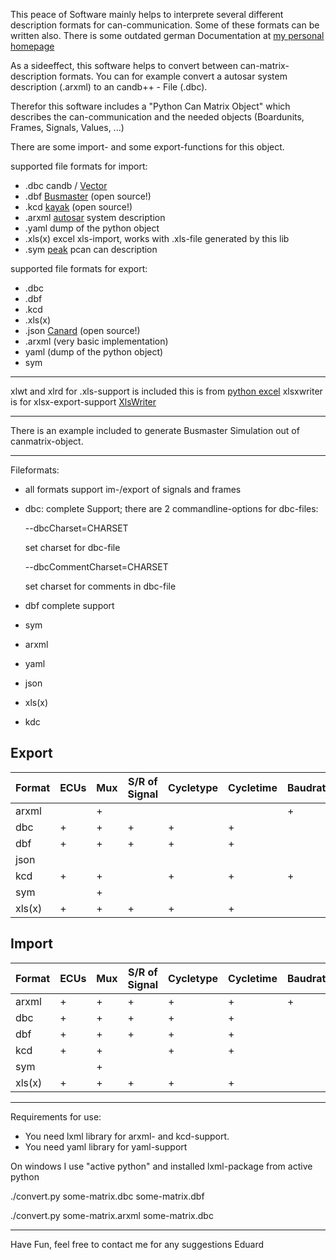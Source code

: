 This peace of Software mainly helps to interprete several different description formats for can-communication.
Some of these formats can be written also. There is some outdated german Documentation at [my personal homepage](http://eduard-broecker.de/Software/canmatrix.html)

As a sideeffect, this software helps to convert between can-matrix-description formats.
You can for example convert a autosar system description (.arxml) to an candb++ - File (.dbc).

Therefor this software includes a "Python Can Matrix Object" which describes the can-communication and the needed objects (Boardunits, Frames, Signals, Values, ...)

There are some import- and some export-functions for this object.

supported file formats for import:
* .dbc candb / [Vector](http://vector.com)
* .dbf [Busmaster](https://rbei-etas.github.io/busmaster/) (open source!)
* .kcd [kayak](http://kayak.2codeornot2code.org/) (open source!)
* .arxml [autosar](http://autosar.org) system description
* .yaml dump of the python object
* .xls(x) excel xls-import, works with .xls-file generated by this lib
* .sym [peak](http://www.peak-system.com) pcan can description
 
supported file formats for export:
 * .dbc 
 * .dbf
 * .kcd
 * .xls(x)
 * .json [Canard](https://github.com/ericevenchick/CANard) (open source!)
 * .arxml (very basic implementation)
 * yaml (dump of the python object)
 * sym

***

 xlwt and xlrd for .xls-support is included this is from [python excel](http://www.python-excel.org/)
 xlsxwriter is for xlsx-export-support [XlsWriter](https://github.com/jmcnamara/XlsxWriter)

***

There is an example included to generate Busmaster Simulation out of canmatrix-object. 

***

Fileformats:
* all formats support im-/export of signals and frames
* dbc: complete Support; there are 2 commandline-options for dbc-files:

  --dbcCharset=CHARSET

	set charset for dbc-file

  --dbcCommentCharset=CHARSET

	set charset for comments in dbc-file 
* dbf complete support 
* sym 
* arxml
* yaml
* json
* xls(x)
* kdc

## Export

|Format|ECUs|Mux  |S/R of Signal|Cycletype|Cycletime|Baudrate |Extended|Byteorder|scaling|min/max|attributes|value tables|signal groups| 
|---|----|----|----------|---------|---------|---------|--------|---------|-------|---|---|---|---|
|arxml |    |+    |		 |         |         |+        |+       |+        |       |       |          |            |             |
|dbc   |+   |+	   |+    	 |+        |+        |         |+       |+        |+      |+      |+         |+           |+            |
|dbf   |+   |+    |+		 |+        |+        |         |+       |+        |+      |+      |+         |+           |-            |
|json  |    |	   |		 |         |         |         |        |         |+      |       |          |            |             |
|kcd   |+   |+    |		 |+        |+        |+        |        |         |       |       |          |+           |             |
|sym   |    |+	   |		 |         |         |         |        |+        |+      |+      |          |+           |             |
|xls(x)|+   |+	   |+		 |+        |+        |         |        |+        |+      |+      |          |+           |             |

## Import
|Format|ECUs|Mux  |S/R of Signal|Cycletype|Cycletime|Baudrate |Extended|Byteorder|scaling|min/max|attributes|value tables|signal groups| 
|---|----|----|----------|---------|---------|---------|--------|---------|-------|---|---|---|---|
|arxml |+   |+     |+	         |+        |+        |+        |+       |+        |+      |+      |          |+           |+            |
|dbc   |+   |+	   |+    	 |+        |+        |         |+       |+        |+      |+      |+         |+           |+            |
|dbf   |+   |+     |+		 |+        |+        |         |+       |+        |+      |+      |+         |+           |-            |
|kcd   |+   |+     |		 |+        |+        |         |        |         |       |       |          |+           |             |
|sym   |    |+	   |		 |         |         |         |        |+        |+      |+      |          |+           |             |
|xls(x)|+   |+	   |+		 |+        |+        |         |        |+        |p      |p      |          |p           |             |




***
Requirements for use:
* You need lxml library for arxml- and kcd-support. 
* You need yaml library for yaml-support

On windows I use "active python" and installed lxml-package from active python
 
./convert.py some-matrix.dbc some-matrix.dbf

./convert.py some-matrix.arxml some-matrix.dbc

***


Have Fun,
feel free to contact me for any suggestions
Eduard

